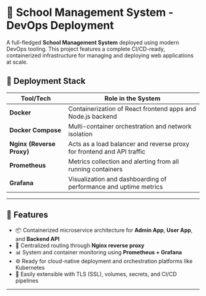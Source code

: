 # 🏫 School Management System - DevOps Deployment

A full-fledged **School Management System** deployed using modern DevOps tooling. This project features a complete CI/CD-ready, containerized infrastructure for managing and deploying web applications at scale.

## 🚀 Deployment Stack

| Tool/Tech             | Role in the System                                                 |
|-----------------------|---------------------------------------------------------------------|
| **Docker**            | Containerization of React frontend apps and Node.js backend         |
| **Docker Compose**    | Multi-container orchestration and network isolation                 |
| **Nginx (Reverse Proxy)** | Acts as a load balancer and reverse proxy for frontend and API traffic |
| **Prometheus**        | Metrics collection and alerting from all running containers         |
| **Grafana**           | Visualization and dashboarding of performance and uptime metrics    |

---

## 🔧 Features

- 📦 Containerized microservice architecture for **Admin App**, **User App**, and **Backend API**
- 🔄 Centralized routing through **Nginx reverse proxy**
- 📊 System and container monitoring using **Prometheus + Grafana**
- ⚙️ Ready for cloud-native deployment and orchestration platforms like Kubernetes
- 🔐 Easily extensible with TLS (SSL), volumes, secrets, and CI/CD pipelines

---

